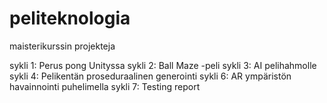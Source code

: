 # peliteknologia
maisterikurssin projekteja

sykli 1: Perus pong Unityssa
sykli 2: Ball Maze -peli
sykli 3: AI pelihahmolle
sykli 4: Pelikentän proseduraalinen generointi
sykli 6: AR ympäristön havainnointi puhelimella
sykli 7: Testing report
